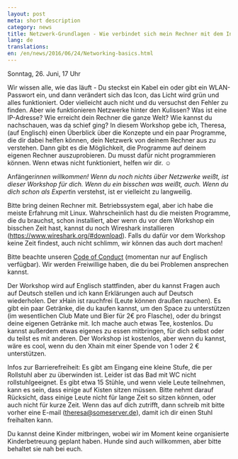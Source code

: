 ```yaml
---
layout: post
meta: short description
category: news
title: Netzwerk-Grundlagen - Wie verbindet sich mein Rechner mit dem Internet?
lang: de
translations:
en: /en/news/2016/06/24/Networking-basics.html
---
```


Sonntag, 26. Juni, 17 Uhr

Wir wissen alle, wie das läuft - Du steckst ein Kabel ein oder gibt ein WLAN-Passwort ein, und dann verändert sich das Icon, das Licht wird grün und alles funktioniert. Oder vielleicht auch nicht und du versuchst den Fehler zu finden.
Aber wie funktionieren Netzwerke hinter den Kulissen? Was ist eine IP-Adresse? Wie erreicht dein Rechner die ganze Welt? Wie kannst du nachschauen, was da schief ging?
In diesem Workshop gebe ich, Theresa, (auf Englisch) einen Überblick über die Konzepte und ein paar Programme, die dir dabei helfen können, dein Netzwerk von deinem Rechner aus zu verstehen. Dann gibt es die Möglichkeit, die Programme auf deinem eigenen Rechner auszuprobieren. Du musst dafür nicht programmieren können. Wenn etwas nicht funktioniert, helfen wir dir. ☺

<!--more--> 
Anfänger*innen willkommen! Wenn du noch nichts über Netzwerke weißt, ist dieser Workshop für dich. Wenn du ein bisschen was weißt, auch. Wenn du dich schon als Expert*in verstehst, ist er vielleicht zu langweilig.

Bitte bring deinen Rechner mit. Betriebssystem egal, aber ich habe die meiste Erfahrung mit Linux. Wahrscheinlich hast du die meisten Programme, die du brauchst, schon installiert, aber wenn du vor dem Workshop ein bisschen Zeit hast, kannst du noch Wireshark installieren (https://www.wireshark.org/#download). Falls du dafür vor dem Workshop keine Zeit findest, auch nicht schlimm, wir können das auch dort machen!

Bitte beachte unseren <a href="http://pastebin.com/ift4DXnq">Code of Conduct</a> (momentan nur auf Englisch verfügbar).
Wir werden Freiwillige haben, die du bei Problemen ansprechen kannst.

Der Workshop wird auf Englisch stattfinden, aber du kannst Fragen auch auf Deutsch stellen und ich kann Erklärungen auch auf Deutsch wiederholen.
Der xHain ist rauchfrei (Leute können draußen rauchen). Es gibt ein paar Getränke, die du kaufen kannst, um den Space zu unterstützen (im wesentlichen Club Mate und Bier für 2€ pro Flasche), oder du bringst deine eigenen Getränke mit. Ich mache auch etwas Tee, kostenlos. Du kannst außerdem etwas eigenes zu essen mitbringen, für dich selbst oder du teilst es mit anderen. Der Workshop ist kostenlos, aber wenn du kannst, wäre es cool, wenn du den Xhain mit einer Spende von 1 oder 2 € unterstützen.

Infos zur Barrierefreiheit: Es gibt am Eingang eine kleine Stufe, die per Rollstuhl aber zu überwinden ist. Leider ist das Bad mit WC nicht rollstuhlgeeignet. Es gibt etwa 15 Stühle, und wenn viele Leute teilnehmen, kann es sein, dass einige auf Kisten sitzen müssen. Bitte nehmt darauf Rücksicht, dass einige Leute nicht für lange Zeit so sitzen können, oder auch nicht für kurze Zeit. Wenn das auf dich zutrifft, dann schreib mit bitte vorher eine E-mail (theresa@someserver.de), damit ich dir einen Stuhl freihalten kann.

Du kannst deine Kinder mitbringen, wobei wir im Moment keine organisierte Kinderbetreuung geplant haben. Hunde sind auch willkommen, aber bitte behaltet sie nah bei euch. 